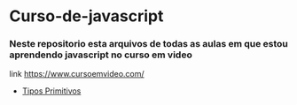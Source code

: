# Curso-de-javascript
### Neste repositorio esta arquivos de todas as aulas em que estou aprendendo javascript no curso em video
link https://www.cursoemvideo.com/
<ul>
  
<li><a href="https://github.com/ViniciusWessner/Curso-de-javascript/blob/main/Aula05/tipos%20primitivos.PNG">Tipos Primitivos</a></li>
</ul>
